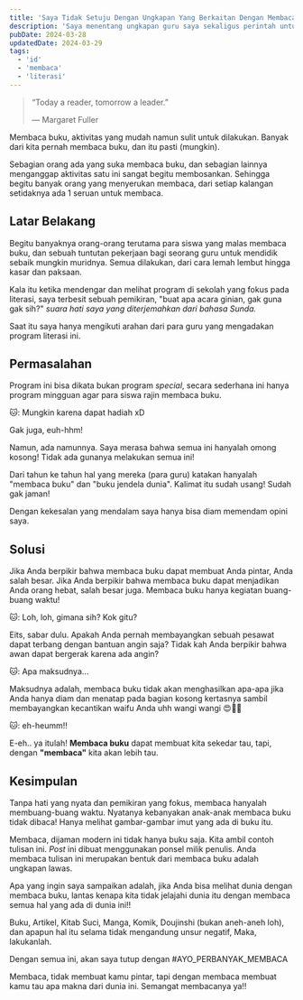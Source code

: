 ```yaml
---
title: 'Saya Tidak Setuju Dengan Ungkapan Yang Berkaitan Dengan Membaca Buku'
description: 'Saya menentang ungkapan guru saya sekaligus perintah untuk membaca buku.'
pubDate: 2024-03-28
updatedDate: 2024-03-29
tags:
  - 'id'
  - 'membaca'
  - 'literasi'
---
```


> “Today a reader, tomorrow a leader.”
> 
> <span>— Margaret Fuller</span>

Membaca buku, aktivitas yang mudah namun sulit untuk dilakukan.
Banyak dari kita pernah membaca buku, dan itu pasti (mungkin).

Sebagian orang ada yang suka membaca buku, dan sebagian lainnya menganggap aktivitas satu ini sangat begitu membosankan.
Sehingga begitu banyak orang yang menyerukan membaca, dari setiap kalangan setidaknya ada 1 seruan untuk membaca.

## Latar Belakang

Begitu banyaknya orang-orang terutama para siswa yang malas membaca buku, dan sebuah tuntutan pekerjaan bagi seorang guru untuk mendidik sebaik mungkin muridnya.
Semua dilakukan, dari cara lemah lembut hingga kasar dan paksaan.

Kala itu ketika mendengar dan melihat program di sekolah yang fokus pada literasi, saya terbesit sebuah pemikiran, "buat apa acara ginian, gak guna gak sih?" _suara hati saya yang diterjemahkan dari bahasa Sunda._

Saat itu saya hanya mengikuti arahan dari para guru yang mengadakan program literasi ini.

## Permasalahan

Program ini bisa dikata bukan program _special_, secara sederhana ini hanya program mingguan agar para siswa rajin membaca buku.

🐱: Mungkin karena dapat hadiah xD

Gak juga, euh-hhm!

Namun, ada namunnya. Saya merasa bahwa semua ini hanyalah omong kosong! Tidak ada gunanya melakukan semua ini!

Dari tahun ke tahun hal yang mereka (para guru) katakan hanyalah "membaca buku" dan "buku jendela dunia". Kalimat itu sudah usang! Sudah gak jaman!

Dengan kekesalan yang mendalam saya hanya bisa diam memendam opini saya.

## Solusi

Jika Anda berpikir bahwa membaca buku dapat membuat Anda pintar, Anda salah besar.
Jika Anda berpikir bahwa membaca buku dapat menjadikan Anda orang hebat, salah besar juga. Membaca buku hanya kegiatan buang-buang waktu!

🐱: Loh, loh, gimana sih? Kok gitu?

Eits, sabar dulu. Apakah Anda pernah membayangkan sebuah pesawat dapat terbang dengan bantuan angin saja?
Tidak kah Anda berpikir bahwa awan dapat bergerak karena ada angin?

🐱: Apa maksudnya...

Maksudnya adalah, membaca buku tidak akan menghasilkan apa-apa jika Anda hanya diam dan menatap pada bagian kosong kertasnya sambil membayangkan kecantikan waifu Anda uhh wangi wangi 😍🥰🥵

🐱: eh-heumm!!

E-eh.. ya itulah! **Membaca buku** dapat membuat kita sekedar tau, tapi, dengan **"membaca"** kita akan lebih tau.

## Kesimpulan

Tanpa hati yang nyata dan pemikiran yang fokus, membaca hanyalah membuang-buang waktu. Nyatanya kebanyakan anak-anak membaca buku tidak dibaca! Hanya melihat gambar-gambar imut yang ada di buku itu.

Membaca, dijaman modern ini tidak hanya buku saja. Kita ambil contoh tulisan ini. _Post_ ini dibuat menggunakan ponsel milik penulis. Anda membaca tulisan ini merupakan bentuk dari membaca buku adalah ungkapan lawas.

Apa yang ingin saya sampaikan adalah, jika Anda bisa melihat dunia dengan membaca buku, lantas kenapa kita tidak jelajahi dunia itu dengan membaca semua hal yang ada di dunia ini!!

Buku, Artikel, Kitab Suci, Manga, Komik, Doujinshi (bukan aneh-aneh loh), dan apapun hal itu selama tidak mengandung unsur negatif, Maka, lakukanlah.

Dengan semua ini, akan saya tutup dengan #AYO_PERBANYAK_MEMBACA

Membaca, tidak membuat kamu pintar, tapi dengan membaca membuat kamu tau apa makna dari dunia ini. Semangat membacanya ya!!
